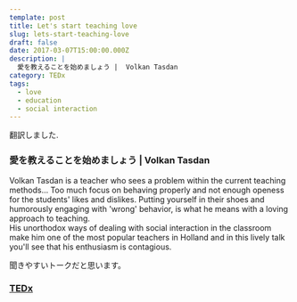 ```yaml
---
template: post
title: Let's start teaching love
slug: lets-start-teaching-love
draft: false
date: 2017-03-07T15:00:00.000Z
description: |
  愛を教えることを始めましょう |  Volkan Tasdan
category: TEDx
tags:
  - love
  - education
  - social interaction
---
```

翻訳しました. 

### 愛を教えることを始めましょう |  Volkan Tasdan

Volkan Tasdan is a teacher who sees a problem within the current teaching methods... Too much focus on behaving properly and not enough openess for the students' likes and dislikes. Putting yourself in their shoes and humorously engaging with 'wrong'  behavior, is what he means with a loving approach to teaching.  
His unorthodox ways of dealing with social interaction in the classroom make him one of the most popular teachers in Holland and in this lively talk you'll see that his enthusiasm is contagious.

聞きやすいトークだと思います。

### [TEDx](https://www.youtube.com/watch?v=jh7TYJHec2s) 

